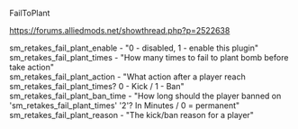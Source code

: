 FailToPlant

https://forums.alliedmods.net/showthread.php?p=2522638

sm_retakes_fail_plant_enable - "0 - disabled, 1 - enable this plugin"  
sm_retakes_fail_plant_times - "How many times to fail to plant bomb before take action"  
sm_retakes_fail_plant_action - "What action after a player reach sm_retakes_fail_plant_times? 0 - Kick / 1 - Ban"  
sm_retakes_fail_plant_ban_time - "How long should the player banned on 'sm_retakes_fail_plant_times' '2'? In Minutes / 0 = permanent"  
sm_retakes_fail_plant_reason - "The kick/ban reason for a player"  

